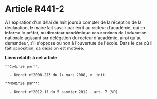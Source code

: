 # Article R441-2

A l'expiration d'un délai de huit jours à compter de la réception de la déclaration, le maire fait savoir par écrit au
recteur d'académie, qui en informe le préfet, au directeur académique des services de l'éducation nationale agissant sur
délégation du recteur d'académie, ainsi qu'au demandeur, s'il s'oppose ou non à l'ouverture de l'école. Dans le cas où il
fait opposition, sa décision est motivée.

**Liens relatifs à cet article**

	**Codifié par**:

	  - Décret n°2008-263 du 14 mars 2008, v. init.

	**Modifié par**:

	  - Décret n°2012-16 du 5 janvier 2012 - art. 7 (VD)
